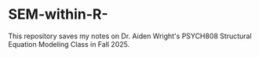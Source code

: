 # SEM-within-R-
This repository saves my notes on Dr. Aiden Wright's PSYCH808 Structural Equation Modeling Class in Fall 2025. 
